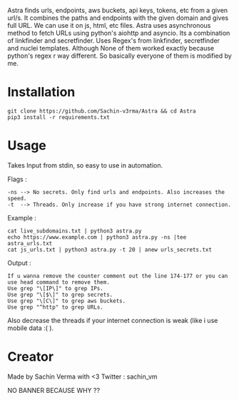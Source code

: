 Astra finds urls, endpoints, aws buckets, api keys, tokens, etc from a given url/s. It combines the paths and endpoints with the given domain and
gives full URL. We can use it on js, html, etc files.
Astra uses asynchronous method to fetch URLs using python's aiohttp and asyncio.
Its a combination of linkfinder and secretfinder. Uses Regex's from linkfinder, secretfinder and nuclei templates. 
Although None of them worked exactly because python's regex r way different.
So basically everyone of them is modified by me.

# Installation
	git clone https://github.com/Sachin-v3rma/Astra && cd Astra
	pip3 install -r requirements.txt

# Usage

Takes Input from stdin, so easy to use in automation.

Flags : 
	
	-ns --> No secrets. Only find urls and endpoints. Also increases the speed.
	-t  --> Threads. Only increase if you have strong internet connection.

Example :	

	cat live_subdomains.txt | python3 astra.py
	echo https://www.example.com | python3 astra.py -ns |tee astra_urls.txt
	cat js_urls.txt | python3 astra.py -t 20 | anew urls_secrets.txt

Output :

	If u wanna remove the counter comment out the line 174-177 or you can use head command to remove them. 
	Use grep "\[IP\]" to grep IPs.
	Use grep "\[$\]" to grep secrets.
	Use grep "\[C\]" to grep aws buckets.
	Use grep "^http" to grep URLs.


Also decrease the threads if your internet connection is weak (like i use mobile data :( ).

# Creator

Made by Sachin Verma with <3
Twitter : sachin_vm

NO BANNER BECAUSE WHY ??

